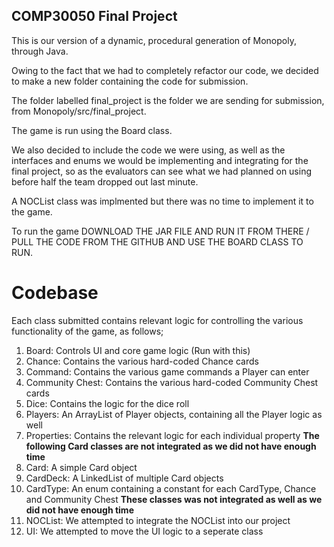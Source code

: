 ## COMP30050 Final Project
This is our version of a dynamic, procedural generation of Monopoly, through Java.

Owing to the fact that we had to completely refactor our code, we decided to make a new folder containing the code for submission.

The folder labelled final_project is the folder we are sending for submission, from Monopoly/src/final_project.

The game is run using the Board class.

We also decided to include the code we were using, as well as the interfaces and enums we would be implementing and integrating for the final project, so as the evaluators can see what we had planned on using before half the team dropped out last minute.

A NOCList class was implmented but there was no time to implement it to the game.

To run the game DOWNLOAD THE JAR FILE AND RUN IT FROM THERE / PULL THE CODE FROM THE GITHUB AND USE THE BOARD CLASS TO RUN.

# Codebase
Each class submitted contains relevant logic for controlling the various functionality of the game, as follows;

1. Board: Controls UI and core game logic (Run with this)
5. Chance: Contains the various hard-coded Chance cards
6. Command: Contains the various game commands a Player can enter
7. Community Chest: Contains the various hard-coded Community Chest cards
8. Dice: Contains the logic for the dice roll
11. Players: An ArrayList of Player objects, containing all the Player logic as well
12. Properties: Contains the relevant logic for each individual property
**The following Card classes are not integrated as we did not have enough time**
2. Card: A simple Card object
3. CardDeck: A LinkedList of multiple Card objects
4. CardType: An enum containing a constant for each CardType, Chance and Community Chest
**These classes was not integrated as well as we did not have enough time**
9. NOCList: We attempted to integrate the NOCList into our project
10. UI: We attempted to move the UI logic to a seperate class
